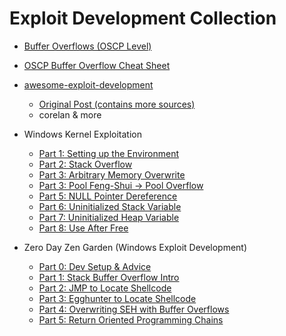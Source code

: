 # Exploit Development Collection

- [Buffer Overflows (OSCP Level)](https://oscp.securable.nl/buffer-overflow)
- [OSCP Buffer Overflow Cheat Sheet](https://github.com/V1n1v131r4/OSCP-Buffer-Overflow)

- [awesome-exploit-development](https://github.com/FabioBaroni/awesome-exploit-development) 
  - [Original Post (contains more sources)](https://www.pentest.guru/index.php/2016/01/28/best-books-tutorials-and-courses-to-learn-about-exploit-development/)
  - corelan & more    

- Windows Kernel Exploitation
  - [Part 1: Setting up the Environment](https://rootkits.xyz/blog/2017/06/kernel-setting-up/)
  - [Part 2: Stack Overflow](https://rootkits.xyz/blog/2017/08/kernel-stack-overflow/)
  - [Part 3: Arbitrary Memory Overwrite](https://rootkits.xyz/blog/2017/09/kernel-write-what-where/)
  - [Part 3: Pool Feng-Shui -> Pool Overflow](https://rootkits.xyz/blog/2017/11/kernel-pool-overflow/)
  - [Part 5: NULL Pointer Dereference](https://rootkits.xyz/blog/2018/01/kernel-null-pointer-dereference/)
  - [Part 6: Uninitialized Stack Variable](https://rootkits.xyz/blog/2018/01/kernel-uninitialized-stack-variable/)
  - [Part 7: Uninitialized Heap Variable](https://rootkits.xyz/blog/2018/03/kernel-uninitialized-heap-variable/)
  - [Part 8: Use After Free](https://rootkits.xyz/blog/2018/04/kernel-use-after-free/)

- Zero Day Zen Garden (Windows Exploit Development)
  - [Part 0: Dev Setup & Advice](https://www.shogunlab.com/blog/2017/08/11/zdzg-windows-exploit-0.html)
  - [Part 1: Stack Buffer Overflow Intro](https://www.shogunlab.com/blog/2017/08/19/zdzg-windows-exploit-1.html)
  - [Part 2: JMP to Locate Shellcode](https://www.shogunlab.com/blog/2017/08/26/zdzg-windows-exploit-2.html)
  - [Part 3: Egghunter to Locate Shellcode](https://www.shogunlab.com/blog/2017/09/02/zdzg-windows-exploit-3.html)
  - [Part 4: Overwriting SEH with Buffer Overflows](https://www.shogunlab.com/blog/2017/11/06/zdzg-windows-exploit-4.html)
  - [Part 5: Return Oriented Programming Chains](https://www.shogunlab.com/blog/2018/02/11/zdzg-windows-exploit-5.html)
